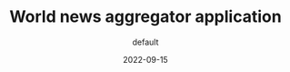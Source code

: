 ---
title: World news aggregator application
date: '2022-09-15'
tags: ['Next','TypeScript', 'Tailwind', 'Markdown']
draft: false
excerpt: 'This single page application (SPA), pulls in RSS feeds from multiple sources and aggregates them based on date. This application does not require a backend. From the frontend the user can make API calls to fetch the selected news feeds'
author: 'default'
images: ['/static/img/projects/google-project-thumbnail.png']
---